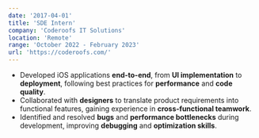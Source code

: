 ```yaml
---
date: '2017-04-01'
title: 'SDE Intern'
company: 'Coderoofs IT Solutions'
location: 'Remote'
range: 'October 2022 - February 2023'
url: 'https://coderoofs.com/'
---
```


- Developed iOS applications **end-to-end**, from **UI implementation** to **deployment**, following best practices for **performance** and **code quality**.
- Collaborated with **designers** to translate product requirements into functional features, gaining experience in **cross-functional teamwork**.
- Identified and resolved **bugs** and **performance bottlenecks** during development, improving **debugging** and **optimization skills**.
